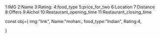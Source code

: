 <!-- Restaurant info -->
1:IMG
2:Name
3:Rating:
4:food_type
5:price_for_two
6:Location
7:Distance
8:Offers
9:Alchol
10:Restaurant_opening_time
11:Restaurant_closing_time

const obj={
    img:"link",
    Name:"mohan:,
    food_type:"Indian",
    Rating:4,

}
    <!-- 100 dummy Create karo -->

